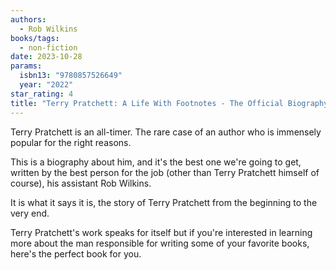 ```yaml
---
authors:
  - Rob Wilkins
books/tags:
  - non-fiction
date: 2023-10-28
params:
  isbn13: "9780857526649"
  year: "2022"
star_rating: 4
title: "Terry Pratchett: A Life With Footnotes - The Official Biography"
---
```


Terry Pratchett is an all-timer. The rare case of an author who is immensely popular for the right reasons.

This is a biography about him, and it's the best one we're going to get, written by the best person for the job (other than Terry Pratchett himself of course), his assistant Rob Wilkins.

It is what it says it is, the story of Terry Pratchett from the beginning to the very end.

<!--more-->

Terry Pratchett's work speaks for itself but if you're interested in learning more about the man responsible for writing some of your favorite books, here's the perfect book for you.

